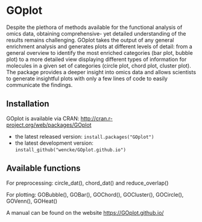 # GOplot

Despite the plethora of methods available for the functional analysis of omics data, obtaining comprehensive- yet detailed understanding of the results remains challenging. GOplot takes the output of any general enrichment analysis and generates plots at different levels of detail: from a general overview to identify the most enriched categories (bar plot, bubble plot) to a more detailed view displaying different types of information for molecules in a given set of categories (circle plot, chord plot, cluster plot). The package provides a deeper insight into omics data and allows scientists to generate insightful plots with only a few lines of code to easily communicate the findings. 

## Installation

GOplot is available via CRAN: http://cran.r-project.org/web/packages/GOplot

* the latest released version: `install.packages("GOplot")`
* the latest development version: `install_github("wencke/GOplot.github.io")`

## Available functions

For preprocessing: circle_dat(), chord_dat() and reduce_overlap()

For plotting: GOBubble(), GOBar(), GOChord(), GOCluster(), GOCircle(), GOVenn(), GOHeat()

A manual can be found on the website https://GOplot.github.io/
